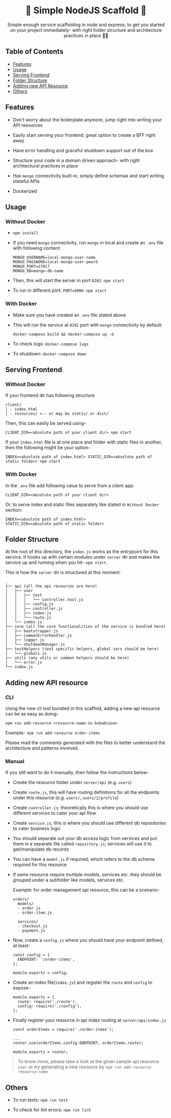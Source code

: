 <div align="center">
  <h1>
    🦥 Simple NodeJS Scaffold 🦥
  </h1>
</div>

<p align="center">
  Simple enough service scaffolding in node and express; to get you started on your project immediately- with right folder structure and architecture practices in place 🤟🏼
</p>



## Table of Contents

- [Features](#features)
- [Usage](#usage)
- [Serving Frontend](#serving-frontend)
- [Folder Structure](#folder-structure)
- [Adding new API Resource](#adding-new-api-resource)
- [Others](#others)



## Features

- Don't worry about the boilerplate anymore, jump right into writing your API
resources

- Easily start serving your frontend; great option to create a BFF right away

- Have error handling and graceful shutdown support out of the box

- Structure your code in a domain driven approach- with right architectural practices in place

- Has `mongo` connectivity built-in, simply define schemas and start writing stateful APIs

- Dockerized
## Usage

### Without Docker

- `npm install`

- If you need `mongo` connectivity, run `mongo` in local and create an `.env` file with following content:
    ```
    MONGO_USERNAME=local-mongo-user-name
    MONGO_PASSWORD=local-mongo-user-pword
    MONGO_PORT=27017
    MONGO_DB=mongo-db-name
    ```

- Then, this will start the server in port `8282`: `npm start`

- To run in different port: `PORT=8000 npm start`

### With Docker

- Make sure you have created an `.env` file stated above

- This will run the service at `8282` port with `mongo` connectivity by default:

    `docker-compose build && docker-compose up -d`

- To check logs: `docker-compose logs`

- To shutdown: `docker-compose down`

## Serving Frontend 

### Without Docker

If your frontend dir has following structure
  ``` 
  client/
  | - index.html
  | - resources/ <-- or may be static/ or dist/
  ```

Then, this can easily be served using-
  ```
  CLIENT_DIR=<absolute path of your client dir> npm start
  ```

If your `index.html` file is at one place and folder with static files in another, then the following might be your option-
  ```
  INDEX=<absolute path of index.html> STATIC_DIR=<absolute path of static folder> npm start
  ```
### With Docker

In the `.env` file add following value to serve from a client app:
  ```
  CLIENT_DIR=<absolute path of your client dir>
  ```
  
Or, to serve index and static files separately like stated in `Without Docker` section:
  ```
  INDEX=<absolute path of index.html>
  STATIC_DIR=<absolute path of static folder>
  ```
## Folder Structure

At the root of this directory, the `index.js` works as the entrypoint for this service. It hooks up with certain modules under `server` dir and makes the service up and running when you hit- `npm start`.

This is how the `server` dir is structured at this moment:

``` 
.
├── api (all the api resources are here)
│   ├── user
│   │   ├── test
│   │   │   └── controller.test.js
│   │   ├── config.js
│   │   ├── controller.js
│   │   ├── index.js
│   │   └── route.js
│   └── index.js
├── core (all the core functionalities of the service is bundled here)
│   ├── bootstrapper.js
│   ├── commonErrorHandler.js
│   ├── logger.js
│   └── shutdownManager.js
├── testHelpers (test specific helpers, global vars should be here)
│   └── globals.js
├── utils (any utils or common helpers should be here)
│   └── error.js
└── index.js    
```
## Adding new API resource

### CLI

Using the new cli tool bundled in this scaffold, adding a new api resource can be as easy as doing- 

`npm run add-resource <resource-name-in-kebabcase>`

Example- `npm run add-resource order-items`

Please read the comments generated with the files to better understand the architecture and patterns involved.

### Manual

If you still want to do it manually, then follow the instructions below-

- Create the resource folder under `server/api` (e.g. `users`)

- Create `route.js`, this will have routing definitions for all the endpoints 
under this resource (e.g. `users/`, `users/2/profile`)

- Create `controller.js`; theoretically this is where you should use different services to cater your api flow

- Create `service.js`; this is where you should use different db repositories to cater business logic

- You should separate out your db access logic from services and put them in a separate file called `repository.js`; services will use it to get/manipulate db records

- You can have a `model.js` if required; which refers to the db schema required for this resource

- If same resource require multiple models, services etc. they should be grouped under a subfolder like models, services etc. 

    Example: for order management api resource, this can be a scenario-

    ```
    orders/
      models/
      - order.js
      - order-item.js

      services/
      - checkout.js
      - payment.js
    ```

- Now, create a `config.js` where you should have your endpoint defined, at least-

    ```
    const config = {
      ENDPOINT: '/order-items',
    };

    module.exports = config;
    ```

- Create an index file(`index.js`) and register the `route` and `config` to expose-

    ``` 
    module.exports = {
      route: require('./route'),
      config: require('./config'),
    };
    ```

- Finally register your resource in api index routing at `server/api/index.js`

    ``` 
    const orderItems = require('./order-items');

    ...
    router.use(orderItems.config.ENDPOINT, orderItems.route);

    module.exports = router;
    ```


> To know more, please take a look at the given sample api resource `user` or try generating a new resource by `npm run add-resource resource-name`

## Others

- To run tests: `npm run test`

- To check for lint errors: `npm run lint`

